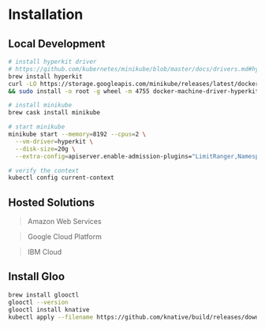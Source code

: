 # Installation

## Local Development

```bash
# install hyperkit driver
# https://github.com/kubernetes/minikube/blob/master/docs/drivers.md#hyperkit-driver
brew install hyperkit
curl -LO https://storage.googleapis.com/minikube/releases/latest/docker-machine-driver-hyperkit \
&& sudo install -o root -g wheel -m 4755 docker-machine-driver-hyperkit /usr/local/bin/

# install minikube
brew cask install minikube

# start minikube
minikube start --memory=8192 --cpus=2 \
  --vm-driver=hyperkit \
  --disk-size=20g \
  --extra-config=apiserver.enable-admission-plugins="LimitRanger,NamespaceExists,NamespaceLifecycle,ResourceQuota,ServiceAccount,DefaultStorageClass,MutatingAdmissionWebhook"

# verify the context
kubectl config current-context
```

## Hosted Solutions

> Amazon Web Services

> Google Cloud Platform

> IBM Cloud

## Install Gloo

```bash
brew install glooctl
glooctl --version
glooctl install knative
kubectl apply --filename https://github.com/knative/build/releases/download/v0.5.0/build.yaml
```
